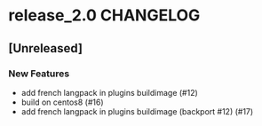 # release_2.0 CHANGELOG

## [Unreleased]

### New Features

- add french langpack in plugins buildimage (#12)
- build on centos8 (#16)
- add french langpack in plugins buildimage (backport #12) (#17)


